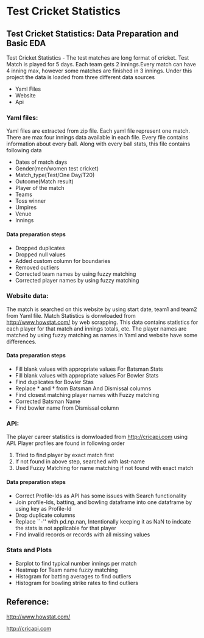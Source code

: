 

# Test Cricket Statistics
## Test Cricket Statistics: Data Preparation and Basic EDA

Test Cricket Statistics - The test matches are long format of cricket. Test Match is played for 5 days. Each team gets 2 innings.Every match can have 4 inning max, however some matches are finished in 3 innings. Under this project the data is loaded from three different data sources
  * Yaml Files
  * Website
  * Api
  
### Yaml files: 
  Yaml files are extracted from zip file. Each yaml file represent one match. There are max four innings data  available in each file. Every file contains information about every ball. Along with every ball stats, this file contains following data
* Dates of match days
* Gender(men/women test cricket)
* Match_type(Test/One Day/T20)
* Outcome(Match result)
* Player of the match
* Teams
* Toss winner
* Umpires
* Venue
* Innings

#### Data preparation steps
* Dropped duplicates
* Dropped null values
* Added custom column for boundaries
* Removed outliers
* Corrected team names by using fuzzy matching
* Corrected player names by using fuzzy matching

### Website data: 
  The match is searched on this website by using start date, team1 and team2 from Yaml file. Match Statistics is donwloaded from http://www.howstat.com/ by web scrapping. This data contains statistics for each player for that match and innings totals, etc. The player names are matched by using fuzzy matching as names in Yaml and website have some differences. 

  #### Data preparation steps
  * Fill blank values with appropriate values For Batsman Stats
  * Fill blank values with appropriate values For Bowler Stats
  * Find duplicates for Bowler Stas
  * Replace * and † from Batsman And Dismissal columns
  * Find closest matching player names with Fuzzy matching
  * Corrected Batsman Name
  * Find bowler name from Dismissal column

### API: 
  The player career statistics is donwloaded from http://cricapi.com using API. Player profiles are found in following order
  1. Tried to find player by exact match first
  2. If not found in above step, searched with last-name
  3. Used Fuzzy Matching for name matching if not found with exact match

#### Data preparation steps
  * Correct Profile-Ids as API has some issues with Search functionality
  * Join profile-Ids, batting, and bowling dataframe into one dataframe by using key as Profile-Id
  * Drop duplicate columns
  * Replace ``-'' with pd.np.nan, Intentionally keeping it as NaN to indcate the stats is not applicable for that player
  * Find invalid records or records with all missing values

### Stats and Plots
* Barplot to find typical number innings per match
* Heatmap for Team name fuzzy matching 
* Histogram for batting averages to find outliers
* Histogram for bowling strike rates to find outliers


## Reference:
http://www.howstat.com/

http://cricapi.com
